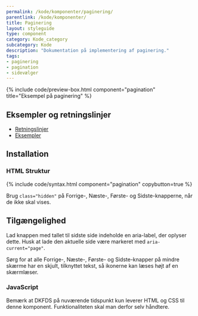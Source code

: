 ```yaml
---
permalink: /kode/komponenter/paginering/
parentlink: /kode/komponenter/
title: Paginering
layout: styleguide
type: component
category: Kode_category
subcategory: Kode
description: "Dokumentation på implementering af paginering."
tags:
- paginering
- pagination
- sidevælger
---
```


{% include code/preview-box.html component="pagination" title="Eksempel på paginering" %}

## Eksempler og retningslinjer
<ul class="nobullet-list">
    <li><a href="/komponenter/paginering/#retningslinjer">Retningslinjer</a></li>
    <li><a href="/komponenter/paginering/">Eksempler</a></li>
</ul>

## Installation

### HTML Struktur

{% include code/syntax.html component="pagination" copybutton=true %}

Brug `class="hidden"` på Forrige-, Næste-, Første- og Sidste-knapperne, når de ikke skal vises.

## Tilgængelighed

Lad knappen med tallet til sidste side indeholde en aria-label, der oplyser dette. Husk at lade den aktuelle side være markeret med `aria-current="page"`.

Sørg for at alle Forrige-, Næste-, Første- og Sidste-knapper på mindre skærme har en skjult, tilknyttet tekst, så ikonerne kan læses højt af en skærmlæser.


### JavaScript
Bemærk at DKFDS på nuværende tidspunkt kun leverer HTML og CSS til denne komponent. Funktionaliteten skal man derfor selv håndtere.
